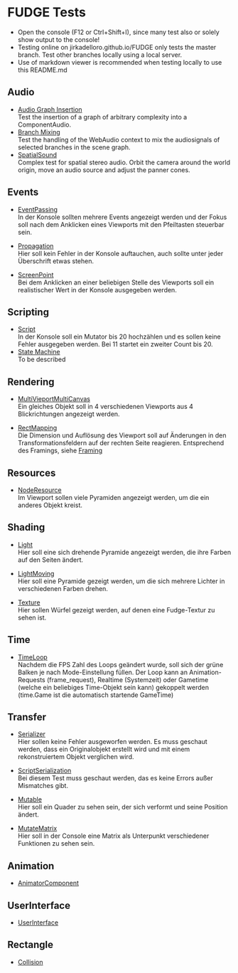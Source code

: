 # FUDGE Tests
- Open the console (F12 or Ctrl+Shift+I), since many test also or solely show output to the console!
- Testing online on jirkadelloro.github.io/FUDGE only tests the master branch. Test other branches locally using a local server.
- Use of markdown viewer is recommended when testing locally to use this README.md

## Audio
- [Audio Graph Insertion](Audio/GraphInsertion/Index.html)  
Test the insertion of a graph of arbitrary complexity into a ComponentAudio.    
- [Branch Mixing](Audio/BranchMix/Index.html)  
Test the handling of the WebAudio context to mix the audiosignals of selected branches in the scene graph.    
- [SpatialSound](Audio/SpatialSound/Index.html)  
Complex test for spatial stereo audio. Orbit the camera around the world origin, move an audio source and adjust the panner cones.

## Events
- [EventPassing](Events/EventPassing/Index.html)   
In der Konsole sollten mehrere Events angezeigt werden und der Fokus soll nach dem Anklicken eines Viewports mit den Pfeiltasten steuerbar sein.

- [Propagation](Events/Propagation/Index.html)   
Hier soll kein Fehler in der Konsole auftauchen, auch sollte unter jeder Überschrift etwas stehen.

- [ScreenPoint](Events/ScreenPoint/Index.html)  
Bei dem Anklicken an einer beliebigen Stelle des Viewports soll ein realistischer Wert in der Konsole ausgegeben werden.

## Scripting
- [Script](Scripting/Basic/Index.html)  
In der Konsole soll ein Mutator bis 20 hochzählen und es sollen keine Fehler ausgegeben werden. Bei 11 startet ein zweiter Count bis 20.  
- [State Machine](Scripting/StateMachine/Index.html)  
To be described 

## Rendering
- [MultiVieportMultiCanvas](WebGL/MultiViewportMultiCanvas/Index.html)  
  Ein gleiches Objekt soll in 4 verschiedenen Viewports aus 4 Blickrichtungen angezeigt werden.

- [RectMapping](WebGL/TestRectMapping/Index.html)  
Die Dimension und Auflösung des Viewport soll auf Änderungen in den Transformationsfeldern auf der rechten Seite reagieren. Entsprechend des Framings, siehe [Framing](../Documentation/Design/Framing.svg)
## Resources
- [NodeResource](Resources/NodeResource/Index.html)   
Im Viewport sollen viele Pyramiden angezeigt werden, um die ein anderes Objekt kreist.
## Shading
- [Light](Shading/Light/Light.html)  
Hier soll eine sich drehende Pyramide angezeigt werden, die ihre Farben auf den Seiten ändert.
- [LightMoving](Shading/LightMoving/LightMoving.html)     
Hier soll eine Pyramide gezeigt werden, um die sich mehrere Lichter in verschiedenen Farben drehen.

- [Texture](Shading/Textures/TextureTest.html)   
Hier sollen Würfel gezeigt werden, auf denen eine Fudge-Textur zu sehen ist.
## Time
- [TimeLoop](Time/Index.html)   
Nachdem die FPS Zahl des Loops geändert wurde, soll sich der grüne Balken je nach Mode-Einstellung füllen. Der Loop kann an Animation-Requests (frame_request), Realtime (Systemzeit) oder Gametime (welche ein beliebiges Time-Objekt sein kann) gekoppelt werden (time.Game ist die automatisch startende GameTime)
## Transfer
- [Serializer](Transfer/Serializer/Index.html)  
Hier sollen keine Fehler ausgeworfen werden. Es muss geschaut werden, dass ein Originalobjekt erstellt wird und mit einem rekonstruiertem Objekt verglichen wird.

- [ScriptSerialization](Transfer/ScriptSerialization/Index.html)  
Bei diesem Test muss geschaut werden, das es keine Errors außer Mismatches gibt.

- [Mutable](Transfer/Mutable/Index.html)  
Hier soll ein Quader zu sehen sein, der sich verformt und seine Position ändert.

- [MutateMatrix](Transfer/MutateMatrix/Index.html)  
Hier soll in der Console eine Matrix als Unterpunkt verschiedener Funktionen zu sehen sein.  

## Animation
- [AnimatorComponent](Animation/AnimatorComponent/Index.html)  

## UserInterface
- [UserInterface](UserInterface/scr/app.html)  

## Rectangle
- [Collision](Rectangles/Collision/Index.html)

